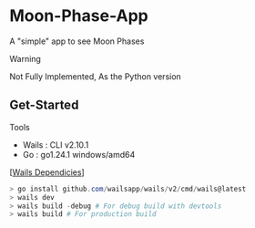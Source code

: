 # Moon-Phase-App

A "simple" app to see Moon Phases

> [!WARNING]
> Not Fully Implemented, As the Python version

## Get-Started

Tools

- Wails : CLI v2.10.1
- Go : go1.24.1 windows/amd64

[[Wails Dependicies](https://wails.io/docs/gettingstarted/installation#dependencies)]

```Powershell
> go install github.com/wailsapp/wails/v2/cmd/wails@latest
> wails dev
> wails build -debug # For debug build with devtools
> wails build # For production build
```
